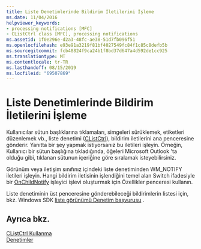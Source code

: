 ```yaml
---
title: Liste Denetimlerinde Bildirim İletilerini İşleme
ms.date: 11/04/2016
helpviewer_keywords:
- processing notifications [MFC]
- CListCtrl class [MFC], processing notifications
ms.assetid: 1f0e296e-d2a3-48fc-ae38-51d7fb096f51
ms.openlocfilehash: e93e91a3219f81bf4027549fc84f1c85c8defb5b
ms.sourcegitcommit: fcb48824f9ca24b1f8bd37d647a4d592de1cc925
ms.translationtype: MT
ms.contentlocale: tr-TR
ms.lasthandoff: 08/15/2019
ms.locfileid: "69507869"
---
```

# <a name="processing-notification-messages-in-list-controls"></a>Liste Denetimlerinde Bildirim İletilerini İşleme

Kullanıcılar sütun başlıklarına tıklamaları, simgeleri sürüklemek, etiketleri düzenlemek vb., liste denetimi ([CListCtrl](../mfc/reference/clistctrl-class.md)), bildirim iletilerini ana penceresine gönderir. Yanıtta bir şey yapmak istiyorsanız bu iletileri işleyin. Örneğin, Kullanıcı bir sütun başlığına tıkladığında, öğeleri Microsoft Outlook 'ta olduğu gibi, tıklanan sütunun içeriğine göre sıralamak isteyebilirsiniz.

Görünüm veya iletişim sınıfınız içindeki liste denetiminden WM_NOTIFY iletileri işleyin. Hangi bildirim iletisinin işlendiğini temel alan Switch ifadesiyle bir [OnChildNotify](../mfc/reference/cwnd-class.md#onchildnotify) işleyici işlevi oluşturmak için Özellikler penceresi kullanın.

Liste denetiminin üst penceresine gönderebileceği bildirimlerin listesi için, bkz. Windows SDK [liste görünümü Denetim başvurusu](/windows/win32/Controls/list-view-control-reference) .

## <a name="see-also"></a>Ayrıca bkz.

[CListCtrl Kullanma](../mfc/using-clistctrl.md)<br/>
[Denetimler](../mfc/controls-mfc.md)

